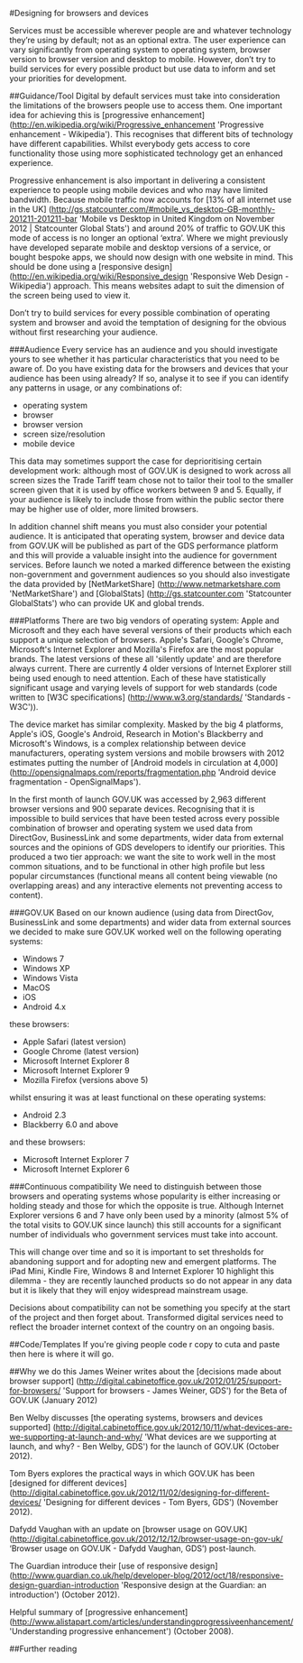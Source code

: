 #Designing for browsers and devices

Services must be accessible wherever people are and whatever technology they’re using by default; not as an optional extra. The user experience can vary significantly from operating system to operating system, browser version to browser version and desktop to mobile. However, don’t try to build services for every possible product but use data to inform and set your priorities for development.

##Guidance/Tool
Digital by default services must take into consideration the limitations of the browsers people use to access them. One important idea for achieving this is [progressive enhancement] (http://en.wikipedia.org/wiki/Progressive_enhancement 'Progressive enhancement - Wikipedia'). This recognises that different bits of technology have different capabilities. Whilst everybody gets access to core functionality those using more sophisticated technology get an enhanced experience.

Progressive enhancement is also important in delivering a consistent experience to people using mobile devices and who may have limited bandwidth. Because mobile traffic now accounts for [13% of all internet use in the UK] (http://gs.statcounter.com/#mobile_vs_desktop-GB-monthly-201211-201211-bar 'Mobile vs Desktop in United Kingdom on November 2012 | Statcounter Global Stats') and around 20% of traffic to GOV.UK this mode of access is no longer an optional ‘extra’. Where we might previously have developed separate mobile and desktop versions of a service, or bought bespoke apps, we should now design with one website in mind. This should be done using a [responsive design] (http://en.wikipedia.org/wiki/Responsive_design 'Responsive Web Design - Wikipedia') approach. This means websites adapt to suit the dimension of the screen being used to view it.

Don’t try to build services for every possible combination of operating system and browser and avoid the temptation of designing for the obvious without first researching your audience.

###Audience
Every service has an audience and you should investigate yours to see whether it has particular characteristics that you need to be aware of. Do you have existing data for the browsers and devices that your audience has been using already? If so, analyse it to see if you can identify any patterns in usage, or any combinations of:
* operating system  
* browser
* browser version
* screen size/resolution
* mobile device

This data may sometimes support the case for deprioritising certain development work: although most of GOV.UK is designed to work across all screen sizes the Trade Tariff team chose not to tailor their tool to the smaller screen given that it is used by office workers between 9 and 5. Equally, if your audience is likely to include those from within the public sector there may be higher use of older, more limited browsers.

In addition channel shift means you must also consider your potential audience. It is anticipated that operating system, browser and device data from GOV.UK will be published as part of the GDS performance platform and this will provide a valuable insight into the audience for government services. Before launch we noted a marked difference between the existing non-government and government audiences so you should also investigate the data provided by [NetMarketShare] (http://www.netmarketshare.com 'NetMarketShare') and [GlobalStats] (http://gs.statcounter.com 'Statcounter GlobalStats') who can provide UK and global trends.

###Platforms
There are two big vendors of operating system: Apple and Microsoft and they each have several versions of their products which each support a unique selection of browsers. Apple's Safari, Google's Chrome, Microsoft's Internet Explorer and Mozilla's Firefox are the most popular brands. The latest versions of these all 'silently update' and are therefore always current. There are currently 4 older versions of Internet Explorer still being used enough to need attention. Each of these have statistically significant usage and varying levels of support for web standards (code written to [W3C specifications] (http://www.w3.org/standards/ 'Standards - W3C')).

The device market has similar complexity. Masked by the big 4 platforms, Apple's iOS, Google's Android, Research in Motion's Blackberry and Microsoft's Windows, is a complex relationship between device manufacturers, operating system versions and mobile browsers with 2012 estimates putting the number of [Android models in circulation at 4,000] (http://opensignalmaps.com/reports/fragmentation.php 'Android device fragmentation - OpenSignalMaps').

In the first month of launch GOV.UK was accessed by 2,963 different browser versions and 900 separate devices. Recognising that it is impossible to build services that have been tested across every possible combination of browser and operating system we used data from DirectGov, BusinessLink and some departments, wider data from external sources and the opinions of GDS developers to identify our priorities. This produced a two tier approach: we want the site to work well in the most common situations, and to be functional in other high profile but less popular circumstances (functional means all content being viewable (no overlapping areas) and any interactive elements not preventing access to content).

###GOV.UK
Based on our known audience (using data from DirectGov, BusinessLink and some departments) and wider data from external sources we decided to make sure GOV.UK worked well on the following operating systems:
* Windows 7
* Windows XP
* Windows Vista
* MacOS
* iOS
* Android 4.x

these browsers:
* Apple Safari (latest version)
* Google Chrome (latest version)
* Microsoft Internet Explorer 8
* Microsoft Internet Explorer 9
* Mozilla Firefox (versions above 5)

whilst ensuring it was at least functional on these operating systems:
* Android 2.3
* Blackberry 6.0 and above

and these browsers:
* Microsoft Internet Explorer 7
* Microsoft Internet Explorer 6

###Continuous compatibility
We need to distinguish between those browsers and operating systems whose popularity is either increasing or holding steady and those for which the opposite is true. Although Internet Explorer versions 6 and 7 have only been used by a minority (almost 5% of the total visits to GOV.UK since launch) this still accounts for a significant number of individuals who government services must take into account. 

This will change over time and so it is important to set thresholds for abandoning support and for adopting new and emergent platforms. The iPad Mini, Kindle Fire, Windows 8 and Internet Explorer 10 highlight this dilemma - they are recently launched products so do not appear in any data but it is likely that they will enjoy widespread mainstream usage. 

Decisions about compatibility can not be something you specify at the start of the project and then forget about. Transformed digital services need to reflect the broader internet context of the country on an ongoing basis.

##Code/Templates
If you're giving people code r copy to cuta and paste then here is where it will go.

##Why we do this
James Weiner writes about the [decisions made about browser support] (http://digital.cabinetoffice.gov.uk/2012/01/25/support-for-browsers/ 'Support for browsers - James Weiner, GDS') for the Beta of GOV.UK (January 2012)

Ben Welby discusses [the operating systems, browsers and devices supported] (http://digital.cabinetoffice.gov.uk/2012/10/11/what-devices-are-we-supporting-at-launch-and-why/ 'What devices are we supporting at launch, and why? - Ben Welby, GDS') for the launch of GOV.UK (October 2012).

Tom Byers explores the practical ways in which GOV.UK has been [designed for different devices] (http://digital.cabinetoffice.gov.uk/2012/11/02/designing-for-different-devices/ 'Designing for different devices - Tom Byers, GDS') (November 2012).

Dafydd Vaughan with an update on [browser usage on GOV.UK] (http://digital.cabinetoffice.gov.uk/2012/12/12/browser-usage-on-gov-uk/ ‘Browser usage on GOV.UK - Dafydd Vaughan, GDS’) post-launch.

The Guardian introduce their [use of responsive design] (http://www.guardian.co.uk/help/developer-blog/2012/oct/18/responsive-design-guardian-introduction 'Responsive design at the Guardian: an introduction') (October 2012).

Helpful summary of [progressive enhancement] (http://www.alistapart.com/articles/understandingprogressiveenhancement/ 'Understanding progressive enhancement') (October 2008).

##Further reading
